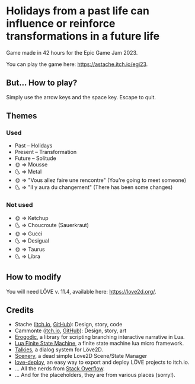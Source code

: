 # Holidays from a past life can influence or reinforce transformations in a future life
Game made in 42 hours for the Epic Game Jam 2023.

You can play the game here: <https://astache.itch.io/egj23>.

## But... How to play?

Simply use the arrow keys and the space key. Escape to quit.

## Themes
### Used

* Past – Holidays
* Present – Transformation
* Future – Solitude
* 🌞 => Mousse
* 🌜 => Metal
* 🌞 => "Vous allez faire une rencontre" (You're going to meet someone)
* 🌜 => "Il y aura du changement" (There has been some changes)

### Not used

* 🌞 => Ketchup
* 🌜 => Choucroute (Sauerkraut)
* 🌞 => Gucci
* 🌜 => Desigual
* 🌞 => Taurus
* 🌜 => Libra

## How to modify

You will need LÖVE v. 11.4, available here: <https://love2d.org/>.

## Credits

* Stache ([itch.io](https://astache.itch.io/), [GitHub](https://github.com/AMustache)): Design, story, code
* Cammonte ([itch.io](https://cammonte.itch.io/), [GitHub](https://github.com/camonte)): Design, story, art
* [Erogodic](https://github.com/oniietzschan/erogodic), a library for scripting branching interactive narrative in Lua.
* [Lua Finite State Machine](https://github.com/kyleconroy/lua-state-machine), a finite state machine lua micro framework.
* [Talkies](https://github.com/tanema/talkies), a dialog system for Löve2D.
* [Scenery](https://github.com/paltze/scenery), a dead simple Love2D Scene/State Manager
* [love-deploy](https://github.com/tducasse/love-deploy/), an easy way to export and deploy LÖVE projects to itch.io.
* ... All the nerds from [Stack Overflow](https://stackoverflow.com/).
* ... And for the placeholders, they are from various places (sorry!).
